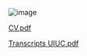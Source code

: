 ![image](https://github.com/user-attachments/assets/fcdb4099-9f6b-4298-88fc-b71514a1e68c)


[CV.pdf](https://github.com/user-attachments/files/17247840/Resume.GL.-.2024.pdf)

[Transcripts UIUC.pdf](https://github.com/user-attachments/files/19130246/Transcripts.UIUC.pdf)
